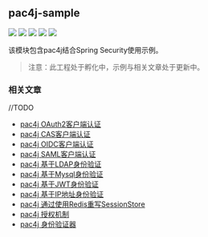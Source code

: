 ## pac4j-sample

<p align="left">
	<a href="https://github.com/ReLive27/pac4j-sample/stargazers"><img src="https://img.shields.io/github/stars/ReLive27/pac4j-sample?style=flat-square&logo=GitHub"></a>
	<a href="https://github.com/ReLive27/pac4j-sample/network/members"><img src="https://img.shields.io/github/forks/ReLive27/pac4j-sample?style=flat-square&logo=GitHub"></a>
	<a href="https://github.com/ReLive27/pac4j-sample/watchers"><img src="https://img.shields.io/github/watchers/ReLive27/pac4j-sample?style=flat-square&logo=GitHub"></a>
	<a href="https://github.com/ReLive27/pac4j-sample/issues"><img src="https://img.shields.io/github/issues/ReLive27/pac4j-sample.svg?style=flat-square&logo=GitHub"></a>
	<a href="https://github.com/ReLive27/pac4j-sample/blob/main/LICENSE"><img src="https://img.shields.io/github/license/ReLive27/pac4j-sample.svg?style=flat-square"></a>
</p>

该模块包含pac4j结合Spring Security使用示例。

> 注意：此工程处于孵化中，示例与相关文章处于更新中。

### 相关文章

//TODO

- [pac4j OAuth2客户端认证]()
- [pac4j CAS客户端认证]()
- [pac4j OIDC客户端认证]()
- [pac4j SAML客户端认证]()
- [pac4j 基于LDAP身份验证]()
- [pac4j 基于Mysql身份验证]()
- [pac4j 基于JWT身份验证]()
- [pac4j 基于IP地址身份验证]()
- [pac4j 通过使用Redis重写SessionStore]()
- [pac4j 授权机制]()
- [pac4j 身份验证器]()
